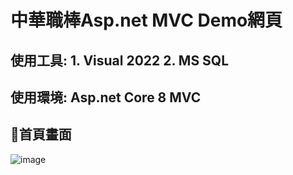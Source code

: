 # 中華職棒Asp.net MVC Demo網頁
## 使用工具: 1. Visual 2022 2. MS SQL 
## 使用環境: Asp.net Core 8 MVC

## :memo:首頁畫面
![image](首頁.PNG)

